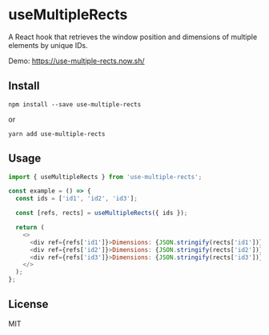 # useMultipleRects

A React hook that retrieves the window position and dimensions of multiple elements by unique IDs.

Demo: https://use-multiple-rects.now.sh/

## Install

```
npm install --save use-multiple-rects
```

or

```
yarn add use-multiple-rects
```

## Usage

```javascript
import { useMultipleRects } from 'use-multiple-rects';

const example = () => {
  const ids = ['id1', 'id2', 'id3'];

  const [refs, rects] = useMultipleRects({ ids });

  return (
    <>
      <div ref={refs['id1']}>Dimensions: {JSON.stringify(rects['id1'])}</div>
      <div ref={refs['id2']}>Dimensions: {JSON.stringify(rects['id2'])}</div>
      <div ref={refs['id3']}>Dimensions: {JSON.stringify(rects['id3'])}</div>
    </>
  );
};
```

## License

MIT
